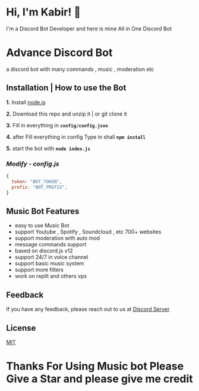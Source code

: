 # Hi, I'm Kabir! 👋

I'm a Discord Bot Developer and here is mine All in One Discord Bot

# Advance Discord Bot

a discord bot with many commands , music , moderation etc

## **Installation | How to use the Bot**

**1.** Install [node.js](https://nodejs.org/en/)

**2.** Download this repo and unzip it | or git clone it

**3.** Fill in everything in **`config/config.json`**

**4.** after Fill everything in config Type in shall **`npm install`**

**5.** start the bot with **`node index.js`**
<br/>

### _Modify - config.js_

```javascript
{
  token: "BOT_TOKEN",
  prefix: "BOT_PREFIX",
}
```

## Music Bot Features

- easy to use Music Bot
- support Youtube , Spotify , Soundcloud , etc 700+ websites
- support moderation with auto mod
- message commands support
- based on discord.js v12
- support 24/7 in voice channel
- support basic music system
- support more filters
- work on replit and others vps

## Feedback

If you have any feedback, please reach out to us at [Discord Server](https://discord.gg/PcUVWApWN3)

## License

[MIT](https://choosealicense.com/licenses/mit/)

# Thanks For Using Music bot Please Give a Star and please give me credit
